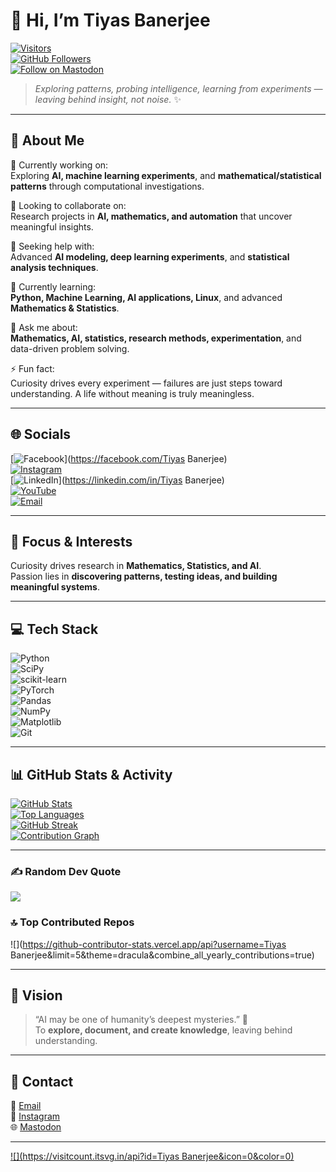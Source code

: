 # 👋 Hi, I’m Tiyas Banerjee

[![Visitors](https://visitor-badge.laobi.icu/badge?page_id=tiyasbanerjee)](https://github.com/tiyasbanerjee)  
[![GitHub Followers](https://img.shields.io/github/followers/tiyasbanerjee?label=Followers&style=flat)](https://github.com/tiyasbanerjee)  
[![Follow on Mastodon](https://img.shields.io/badge/Mastodon-@Tiyas_Banerjee-blue)](https://mastodon.social/@Tiyas_Banerjee)

> *Exploring patterns, probing intelligence, learning from experiments — leaving behind insight, not noise.* ✨

---

## 💫 About Me
🔭 Currently working on:  
Exploring **AI, machine learning experiments**, and **mathematical/statistical patterns** through computational investigations.  

👯 Looking to collaborate on:  
Research projects in **AI, mathematics, and automation** that uncover meaningful insights.  

🤝 Seeking help with:  
Advanced **AI modeling, deep learning experiments**, and **statistical analysis techniques**.  

🌱 Currently learning:  
**Python, Machine Learning, AI applications, Linux**, and advanced **Mathematics & Statistics**.  

💬 Ask me about:  
**Mathematics, AI, statistics, research methods, experimentation**, and data-driven problem solving.  

⚡ Fun fact:  
Curiosity drives every experiment — failures are just steps toward understanding. A life without meaning is truly meaningless.

---

## 🌐 Socials
[![Facebook](https://img.shields.io/badge/Facebook-%231877F2.svg?logo=Facebook&logoColor=white)](https://facebook.com/Tiyas Banerjee)  
[![Instagram](https://img.shields.io/badge/Instagram-%23E4405F.svg?logo=Instagram&logoColor=white)](https://instagram.com/tiyas_banerjee)  
[![LinkedIn](https://img.shields.io/badge/LinkedIn-%230077B5.svg?logo=linkedin&logoColor=white)](https://linkedin.com/in/Tiyas Banerjee)  
[![YouTube](https://img.shields.io/badge/YouTube-%23FF0000.svg?logo=YouTube&logoColor=white)](https://youtube.com/@@Tiyas_Banerjee-c4s)  
[![Email](https://img.shields.io/badge/Email-D14836?logo=gmail&logoColor=white)](mailto:tiyasbanerjee49@gmail.com)

---

## 🧠 Focus & Interests
Curiosity drives research in **Mathematics, Statistics, and AI**.  
Passion lies in **discovering patterns, testing ideas, and building meaningful systems**.  

---

## 💻 Tech Stack
![Python](https://img.shields.io/badge/python-3670A0?style=for-the-badge&logo=python&logoColor=ffdd54)  
![SciPy](https://img.shields.io/badge/SciPy-%230C55A5.svg?style=for-the-badge&logo=scipy&logoColor=%white)  
![scikit-learn](https://img.shields.io/badge/scikit--learn-%23F7931E.svg?style=for-the-badge&logo=scikit-learn&logoColor=white)  
![PyTorch](https://img.shields.io/badge/PyTorch-%23EE4C2C.svg?style=for-the-badge&logo=PyTorch&logoColor=white)  
![Pandas](https://img.shields.io/badge/pandas-%23150458.svg?style=for-the-badge&logo=pandas&logoColor=white)  
![NumPy](https://img.shields.io/badge/numpy-%23013243.svg?style=for-the-badge&logo=numpy&logoColor=white)  
![Matplotlib](https://img.shields.io/badge/Matplotlib-%23ffffff.svg?style=for-the-badge&logo=Matplotlib&logoColor=black)  
![Git](https://img.shields.io/badge/git-%23F05033.svg?style=for-the-badge&logo=git&logoColor=white)

---

## 📊 GitHub Stats & Activity
[![GitHub Stats](https://github-readme-stats.vercel.app/api?username=tiyasbanerjee&theme=ocean_dark&show_icons=true&count_private=true)](https://github.com/tiyasbanerjee)  
[![Top Languages](https://github-readme-stats.vercel.app/api/top-langs/?username=tiyasbanerjee&theme=ocean_dark&layout=compact)](https://github.com/tiyasbanerjee)  
[![GitHub Streak](https://git.io/streak-stats)](https://git.io/streak-stats)  
[![Contribution Graph](https://activity-graph.herokuapp.com/graph?username=tiyasbanerjee&theme=react-dark)](https://github.com/tiyasbanerjee)

---

### ✍️ Random Dev Quote
![](https://quotes-github-readme.vercel.app/api?type=vertical&theme=radical)

### 🔝 Top Contributed Repos
![](https://github-contributor-stats.vercel.app/api?username=Tiyas Banerjee&limit=5&theme=dracula&combine_all_yearly_contributions=true)

---

## 🌌 Vision
> “AI may be one of humanity’s deepest mysteries.” 🤔  
> To **explore, document, and create knowledge**, leaving behind understanding.

---

## 🤝 Contact
📧 [Email](mailto:tiyasbanerjee49@gmail.com)  
📸 [Instagram](https://www.instagram.com/tiyas_banerjee/?__pwa=1)  
🌐 [Mastodon](https://mastodon.social/@Tiyas_Banerjee)

---

[![](https://visitcount.itsvg.in/api?id=Tiyas Banerjee&icon=0&color=0)](https://visitcount.itsvg.in)
